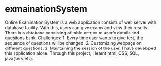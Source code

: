 # exmainationSystem
Online Examination System is a web application consists of web server with database facility. With this, users can give exams and view their results. There is a database consisting of table entries of user's details and questions bank. Challenges:  1. Every time user wants to give test, the sequence of questions will be changed. 2. Customizing webpage on different questions. 3. Maintaining the session of the user. I have developed this application alone. Through this project, I learnt html, CSS, SQL, java(servlets).
